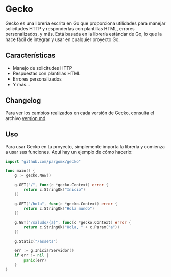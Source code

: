 # Gecko

Gecko es una librería escrita en Go que proporciona utilidades para manejar solicitudes HTTP y responderlas con plantillas HTML, errores personalizados, y más. Está basada en la librería estándar de Go, lo que la hace fácil de integrar y usar en cualquier proyecto Go.

## Características

- Manejo de solicitudes HTTP
- Respuestas con plantillas HTML
- Errores personalizados
- Y más...

## Changelog

Para ver los cambios realizados en cada versión de Gecko, consulta el archivo [version.md](version.md)

## Uso

Para usar Gecko en tu proyecto, simplemente importa la librería y comienza a usar sus funciones. Aquí hay un ejemplo de cómo hacerlo:

```go
import "github.com/pargomx/gecko"

func main() {
	g := gecko.New()

	g.GET("/", func(c *gecko.Context) error {
		return c.StringOk("Inicio")
	})

	g.GET("/hola", func(c *gecko.Context) error {
		return c.StringOk("Hola mundo")
	})

	g.GET("/saludo/{a}", func(c *gecko.Context) error {
		return c.StringOk("Hola, " + c.Param("a"))
	})

	g.Static("/assets")

	err := g.IniciarServidor()
	if err != nil {
		panic(err)
	}
}
```